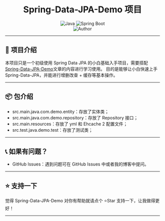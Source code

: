<h1 align="center">Spring-Data-JPA-Demo 项目</h1>

<p align="center">
  <img src="https://img.shields.io/badge/Java-8+-blue" alt="Java"/>
  <img src="https://img.shields.io/badge/Spring%20Boot-2.7.x-brightgreen" alt="Spring Boot"/>
  <br/>
  <img src="https://img.shields.io/badge/Author-francis-orange" alt="Author" />
</p>
<hr>


## 📜 项目介绍
本项目只是一个初级使用 Spring Data JPA 的小白基础入手项目，需要搭配[Spring-Data-JPA-Demo](https://github.com/francis-zyf/Spring-Data-JPA-Demo)文章的内容进行学习使用。
目的是能够让小白快速上手 Spring-Data-JPA，并能进行增删改查 + 缓存等基本操作。

-------------------------------------------------------------------------------

## 📦 包介绍
- src.main.java.com.demo.entity：存放了实体类；
- src.main.java.com.demo.repository：存放了 Repository 接口；
- src.main.resources：存放了 yml 和 Ehcache 2 配置文件；
- src.test.java.demo.test：存放了测试类；

-------------------------------------------------------------------------------


## 📞 如果有问题？
- GitHub Issues：遇到问题可在 GitHub Issues 中或者我的博客中提问。


-------------------------------------------------------------------------------

## ⭐ 支持一下
觉得 Spring-Data-JPA-Demo 对你有帮助就请点个 ⭐Star 支持一下，让我做得更好！

-------------------------------------------------------------------------------

<br>
<br>
<br>
<br>
<br>
<br>
<br>
<br>
<br>


